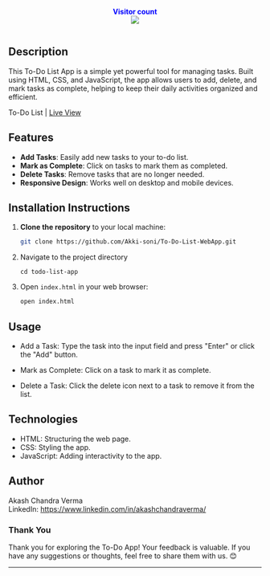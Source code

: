 <p align="center">
  <b style="color: blue;  ">Visitor count</b>
  <br>
  <a style="" href="https://github.com/Akki-soni">
  <img src="https://komarev.com/ghpvc/?username=akki-soni&label=Profile%20views&color=0e75b6&style=flat" />
  </a>
</p>
<p align="center"> <a href="https://twitter.com/" target="blank"><img src="https://img.shields.io/twitter/follow/?logo=twitter&style=for-the-badge" alt="" /></a> </p>

## Description

This To-Do List App is a simple yet powerful tool for managing tasks. Built using HTML, CSS, and JavaScript, the app allows users to add, delete, and mark tasks as complete, helping to keep their daily activities organized and efficient.

To-Do List | [Live View](https://to-do-list-web-app-beryl.vercel.app/)

## Features

- **Add Tasks**: Easily add new tasks to your to-do list.
- **Mark as Complete**: Click on tasks to mark them as completed.
- **Delete Tasks**: Remove tasks that are no longer needed.
- **Responsive Design**: Works well on desktop and mobile devices.

## Installation Instructions

1. **Clone the repository** to your local machine:

   ```bash
   git clone https://github.com/Akki-soni/To-Do-List-WebApp.git


   ```

2. Navigate to the project directory
   ```
   cd todo-list-app
   ```
3. Open `index.html` in your web browser:
   ```bash
   open index.html
   ```

## Usage

- Add a Task: Type the task into the input field and press "Enter" or click the "Add" button.

- Mark as Complete: Click on a task to mark it as complete.
- Delete a Task: Click the delete icon next to a task to remove it from the list.

## Technologies

- HTML: Structuring the web page.
- CSS: Styling the app.
- JavaScript: Adding interactivity to the app.

## Author

Akash Chandra Verma \
LinkedIn: https://www.linkedin.com/in/akashchandraverma/

### Thank You

Thank you for exploring the To-Do App! Your feedback is valuable. If you have any suggestions or thoughts, feel free to share them with us. 😊

---
